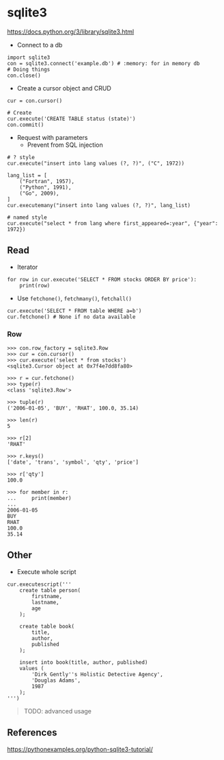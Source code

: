 # sqlite3

<https://docs.python.org/3/library/sqlite3.html>

- Connect to a db

```python3 linenum="1"
import sqlite3
con = sqlite3.connect('example.db') # :memory: for in memory db
# Doing things
con.close()
```

- Create a cursor object and CRUD

```python3 linenums="1"
cur = con.cursor()

# Create
cur.execute('CREATE TABLE status (state)')
con.commit()
```

- Request with parameters
	- Prevent from SQL injection

```python3 linenums="1"
# ? style
cur.execute("insert into lang values (?, ?)", ("C", 1972))

lang_list = [
    ("Fortran", 1957),
    ("Python", 1991),
    ("Go", 2009),
]
cur.executemany("insert into lang values (?, ?)", lang_list)

# named style
cur.execute("select * from lang where first_appeared=:year", {"year": 1972})
```

## Read

- Iterator

```python3 linenums="1"
for row in cur.execute('SELECT * FROM stocks ORDER BY price'):
    print(row)
```

- Use `fetchone()`, `fetchmany()`, `fetchall()`

```python3 linenums="1"
cur.execute('SELECT * FROM table WHERE a=b')
cur.fetchone() # None if no data available
```

### Row

```linenums="1"
>>> con.row_factory = sqlite3.Row
>>> cur = con.cursor()
>>> cur.execute('select * from stocks')
<sqlite3.Cursor object at 0x7f4e7dd8fa80>

>>> r = cur.fetchone()
>>> type(r)
<class 'sqlite3.Row'>

>>> tuple(r)
('2006-01-05', 'BUY', 'RHAT', 100.0, 35.14)

>>> len(r)
5

>>> r[2]
'RHAT'

>>> r.keys()
['date', 'trans', 'symbol', 'qty', 'price']

>>> r['qty']
100.0

>>> for member in r:
...     print(member)
...
2006-01-05
BUY
RHAT
100.0
35.14
```

## Other

- Execute whole script

```python3 linenums="1"
cur.executescript('''
	create table person(
        firstname,
        lastname,
        age
    );

    create table book(
        title,
        author,
        published
    );

    insert into book(title, author, published)
    values (
        'Dirk Gently''s Holistic Detective Agency',
        'Douglas Adams',
        1987
    );
''')
```

> TODO: advanced usage

## References

<https://pythonexamples.org/python-sqlite3-tutorial/>
